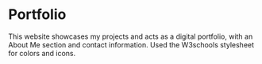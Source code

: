 # Portfolio
This website showcases my projects and acts as a digital portfolio, with an About Me section and contact information. 
Used the W3schools stylesheet for colors and icons. 
